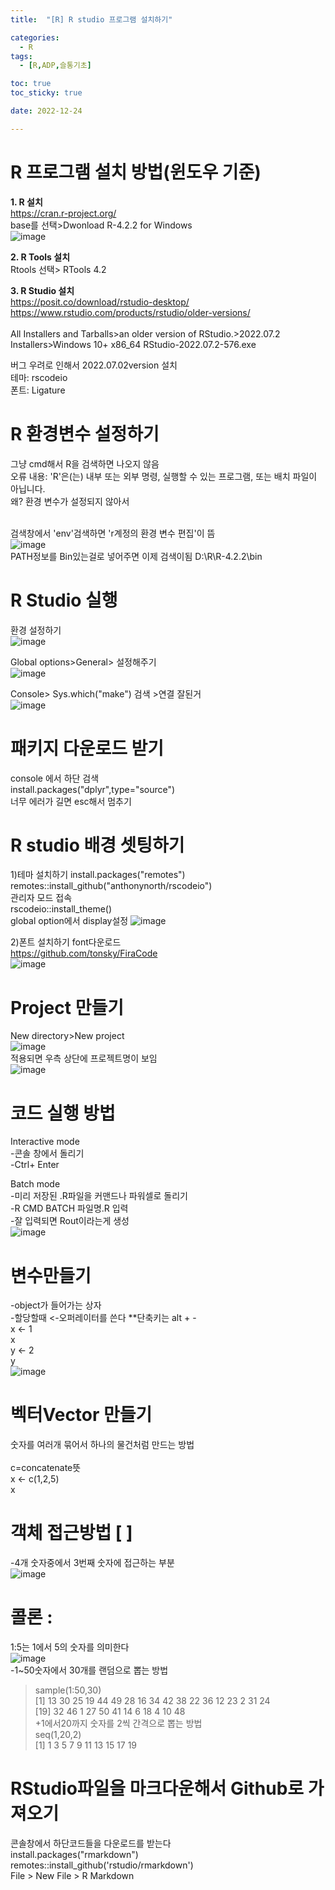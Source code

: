 ```yaml
---
title:  "[R] R studio 프로그램 설치하기" 

categories:
  - R
tags:
  - [R,ADP,슬통기초]

toc: true
toc_sticky: true

date: 2022-12-24

---
```


# R 프로그램 설치 방법(윈도우 기준)

**1. R 설치**<br>
https://cran.r-project.org/ <br>
base를 선택>Dwonload R-4.2.2 for Windows <br>
![image](https://user-images.githubusercontent.com/88616282/209427864-c126a0e9-ea7b-4a18-b1d7-e386a225b9fe.png)

**2. R Tools 설치**<br>
Rtools 선택> RTools 4.2 <br>

**3. R Studio 설치**<br>
https://posit.co/download/rstudio-desktop/ <br>
https://www.rstudio.com/products/rstudio/older-versions/ <br>
<br>
All Installers and Tarballs>an older version of RStudio.>2022.07.2 Installers>Windows 10+	x86_64	RStudio-2022.07.2-576.exe

버그 우려로 인해서 2022.07.02version 설치<br>
테마:  rscodeio<br>
폰트: Ligature <br>

# R 환경변수 설정하기 <br>
그냥  cmd해서 R을 검색하면 나오지 않음 <br>
오류 내용: 'R'은(는) 내부 또는 외부 명령, 실행할 수 있는 프로그램, 또는
배치 파일이 아닙니다.<br>
왜? 환경 변수가 설정되지 않아서 <br>
<br>

검색창에서 'env'검색하면 'r계정의 환경 변수 편집'이 뜸 <br>
![image](https://user-images.githubusercontent.com/88616282/209428386-c0e6146c-6ac1-4b0e-a1c7-c58934806c6d.png)
<br>
PATH정보를 Bin있는걸로 넣어주면 이제 검색이됨 D:\R\R-4.2.2\bin
<br>

# R Studio 실행<br>
환경 설정하기 <br>
![image](https://user-images.githubusercontent.com/88616282/209429503-926ab9f1-db2c-4caa-9785-88dc3d5ab633.png)<br>

Global options>General> 설정해주기<br>
![image](https://user-images.githubusercontent.com/88616282/209429806-0b614418-4574-4e4a-80d0-4771987ec14c.png)<br>

Console> Sys.which("make") 검색 >연결 잘된거 <br>
![image](https://user-images.githubusercontent.com/88616282/209429858-25e990e1-48e8-40e9-b92d-0d21261b5350.png)<br>

# 패키지 다운로드 받기<br>
console 에서 하단 검색<br>
install.packages("dplyr",type="source")<br>
너무 에러가 길면 esc해서 멈추기 <br>

# R studio 배경 셋팅하기 <br>
1)테마 설치하기 
install.packages("remotes")
<br>
remotes::install_github("anthonynorth/rscodeio")
<br>
관리자 모드 접속
<br>
rscodeio::install_theme()
<br> 
global option에서 display설정 
![image](https://user-images.githubusercontent.com/88616282/209430644-8f0db186-c660-49b3-9687-a0d4f7f598f7.png)<br>


2)폰트 설치하기
font다운로드 <br>
https://github.com/tonsky/FiraCode
<br>
![image](https://user-images.githubusercontent.com/88616282/209430899-c212c041-3688-49ef-baa9-94237b255b70.png)<br>

# Project 만들기
New directory>New project<br>
![image](https://user-images.githubusercontent.com/88616282/209457455-8d22cc08-7595-4e72-bc10-c5c51f73c67e.png)<br>
적용되면 우측 상단에 프로젝트명이 보임<br>
![image](https://user-images.githubusercontent.com/88616282/209457470-f644834b-7452-4a79-88c3-63daf8c8dc09.png)<br>

# 코드 실행 방법 <br>
Interactive mode <br>
-콘솔 창에서 돌리기 <br>
-Ctrl+ Enter <br>

Batch mode <br>
-미리 저장된 .R파일을 커맨드나 파워셀로 돌리기 <br>
-R CMD BATCH 파일명.R 입력 <br>
-잘 입력되면 Rout이라는게 생성<br>
![image](https://user-images.githubusercontent.com/88616282/209457714-51fec0a1-fa21-492d-ad0f-8a8c759cf5b8.png)<br>

# 변수만들기  <br>
-object가 들어가는 상자 <br>
-할당할때 <-오퍼레이터를 쓴다 **단축키는 alt + - <br>
x <- 1 <br>
x<br>
y <- 2<br>
y<br>
![image](https://user-images.githubusercontent.com/88616282/209457875-d82cd37c-7d9e-4ace-b7b2-e1dfe672891a.png)<br>

# 벡터Vector 만들기<br>
숫자를 여러개 묶어서 하나의 물건처럼 만드는 방법 <br>
<br> c=concatenate뜻 <br>
x <- c(1,2,5)<br>
x<br>

# 객체 접근방법 [ ] <br>
-4개 숫자중에서 3번째 숫자에 접근하는 부분 <br>
![image](https://user-images.githubusercontent.com/88616282/209457885-687bfcd5-2a98-459a-8c1e-b07410b220e6.png)<br>

# 콜론 : <br>
1:5는 1에서 5의 숫자를 의미한다 <br>
![image](https://user-images.githubusercontent.com/88616282/209457920-d77e83bb-70c8-4828-8b7a-05bc17317c39.png)<br>
-1~50숫자에서 30개를 랜덤으로 뽑는 방법 <br>
> sample(1:50,30)<br>
 [1] 13 30 25 19 44 49 28 16 34 42 38 22 36 12 23  2 31 24<br>
[19] 32 46  1 27 50 41 14  6 18  4 10 48<br>
+1에서20까지 숫자를 2씩 간격으로 뽑는 방법 <br>
> seq(1,20,2)<br>
 [1]  1  3  5  7  9 11 13 15 17 19<br>
 
# RStudio파일을 마크다운해서 Github로 가져오기<br>
콘솔창에서 하단코드들을 다운로드를 받는다 <br>
install.packages("rmarkdown") <br>
remotes::install_github('rstudio/rmarkdown')<br>
File > New File > R Markdown<br>







